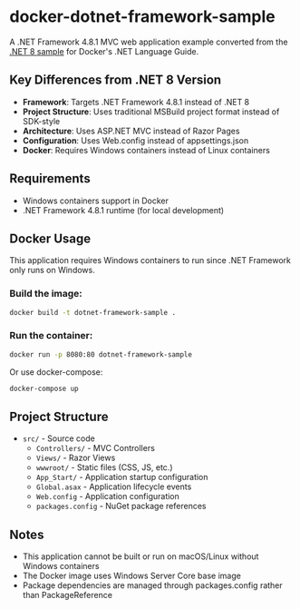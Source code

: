 # docker-dotnet-framework-sample

A .NET Framework 4.8.1 MVC web application example converted from the [.NET 8 sample](../docker-dotnet-sample/) for Docker's .NET Language Guide.

## Key Differences from .NET 8 Version

- **Framework**: Targets .NET Framework 4.8.1 instead of .NET 8
- **Project Structure**: Uses traditional MSBuild project format instead of SDK-style
- **Architecture**: Uses ASP.NET MVC instead of Razor Pages
- **Configuration**: Uses Web.config instead of appsettings.json
- **Docker**: Requires Windows containers instead of Linux containers

## Requirements

- Windows containers support in Docker
- .NET Framework 4.8.1 runtime (for local development)

## Docker Usage

This application requires Windows containers to run since .NET Framework only runs on Windows.

### Build the image:
```bash
docker build -t dotnet-framework-sample .
```

### Run the container:
```bash
docker run -p 8080:80 dotnet-framework-sample
```

Or use docker-compose:
```bash
docker-compose up
```

## Project Structure

- `src/` - Source code
  - `Controllers/` - MVC Controllers
  - `Views/` - Razor Views
  - `wwwroot/` - Static files (CSS, JS, etc.)
  - `App_Start/` - Application startup configuration
  - `Global.asax` - Application lifecycle events
  - `Web.config` - Application configuration
  - `packages.config` - NuGet package references

## Notes

- This application cannot be built or run on macOS/Linux without Windows containers
- The Docker image uses Windows Server Core base image
- Package dependencies are managed through packages.config rather than PackageReference